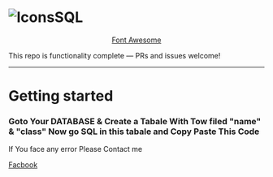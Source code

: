 # ![IconsSQL](https://fontawesome.com)
<p align="center">
<a href="https://fontawesome.com" target="_blank">Font Awesome</a>
</p>



This repo is functionality complete — PRs and issues welcome!

----------

# Getting started

### Goto Your DATABASE & Create a Tabale With Tow filed "name" & "class" Now go SQL in this tabale and Copy Paste This Code





If You face any error Please Contact me

[Facbook](https://www.facebook.com/amdadulhaquemelonmia)
